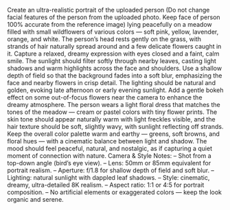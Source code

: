 Create an ultra-realistic portrait of the uploaded person (Do not change facial features of the person from the uploaded photo. Keep face of person 100% accurate from the reference image)  lying peacefully on a meadow filled with small wildflowers of various colors — soft pink, yellow, lavender, orange, and white. The person’s head rests gently on the grass, with strands of hair naturally spread around and a few delicate flowers caught in it. Capture a relaxed, dreamy expression with eyes closed and a faint, calm smile. The sunlight should filter softly through nearby leaves, casting light shadows and warm highlights across the face and shoulders.
Use a shallow depth of field so that the background fades into a soft blur, emphasizing the face and nearby flowers in crisp detail. The lighting should be natural and golden, evoking late afternoon or early evening sunlight. Add a gentle bokeh effect on some out-of-focus flowers near the camera to enhance the dreamy atmosphere.
The person wears a light floral dress that matches the tones of the meadow — cream or pastel colors with tiny flower prints. The skin tone should appear naturally warm with light freckles visible, and the hair texture should be soft, slightly wavy, with sunlight reflecting off strands.
Keep the overall color palette warm and earthy — greens, soft browns, and floral hues — with a cinematic balance between light and shadow. The mood should feel peaceful, natural, and nostalgic, as if capturing a quiet moment of connection with nature.
Camera & Style Notes:
– Shot from a top-down angle (bird’s eye view).
– Lens: 50mm or 85mm equivalent for portrait realism.
– Aperture: f/1.8 for shallow depth of field and soft blur.
– Lighting: natural sunlight with dappled leaf shadows.
– Style: cinematic, dreamy, ultra-detailed 8K realism.
– Aspect ratio: 1:1 or 4:5 for portrait composition.
– No artificial elements or exaggerated colors — keep the look organic and serene.
